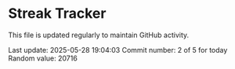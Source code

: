 # Streak Tracker

This file is updated regularly to maintain GitHub activity.

Last update: 2025-05-28 19:04:03
Commit number: 2 of 5 for today
Random value: 20716
